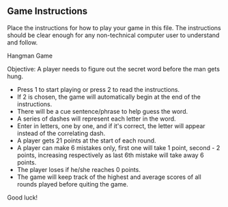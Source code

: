 ## Game Instructions

Place the instructions for how to play your game in this file.  The instructions should be clear enough for any non-technical computer user to understand and follow.

Hangman Game

Objective: A player needs to figure out the secret word before the man gets hung.

- Press 1 to start playing or press 2 to read the instructions.
- If 2 is chosen, the game will automatically begin at the end of the instructions.
- There will be a cue sentence/phrase to help guess the word.
- A series of dashes will represent each letter in the word. 
- Enter in letters, one by one, and if it's correct, the letter will appear instead of the correlating dash.
- A player gets 21 points at the start of each round.
- A player can make 6 mistakes only, first one will take 1 point, second - 2 points, increasing respectively as last 6th mistake will take away 6 points.
- The player loses if he/she reaches 0 points.
- The game will keep track of the highest and average scores of all rounds played before quiting the game.
  
Good luck!



